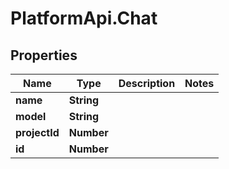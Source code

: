 # PlatformApi.Chat

## Properties

| Name          | Type       | Description | Notes |
| ------------- | ---------- | ----------- | ----- |
| **name**      | **String** |             |
| **model**     | **String** |             |
| **projectId** | **Number** |             |
| **id**        | **Number** |             |
